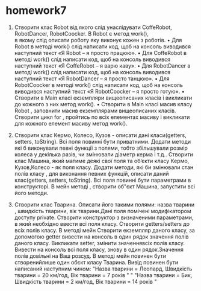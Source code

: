 # homework7

1) Створити клас Robot від якого слід унаслідувати CoffeRobot, RobotDancer, RobotCoocker. В Robot є метод work(),  
в якому слід описати роботу яку виконує кожен з роботів.
• Для Robot в методі work() слід написати код, щоб на консоль виводився наступний текст «Я Robot – я просто працюю».
• Для CoffeRobot в методі work() слід написати код, щоб на консоль виводився наступний текст «Я CoffeRobot – я варю каву».
• Для RobotDancer в методі work() слід написати код, щоб на консоль виводився наступний текст «Я RobotDancer – я просто танцюю».
• Для RobotCoocker в методі work() слід написати код, щоб на консоль виводився наступний текст «Я RobotCoocker – я просто готую».
• Створити в Main класі екземпляри вищеописаних класів і викликати до кожного з них метод work().
• Створити в Main класі масив класу Robot , заповнити масив екземплярами вищеописаних класів. Створити цикл for , 
пройтись по всіх елементах масиву і викликати для кожного елемент масиву метод work().


2) Створити клас Кермо, Колесо, Кузов - описати дані класи(getters, setters, toString). Всі поля повинні бути приватними.
Додати методи які б виконували певні функції з полями, тобто збільшували розмір колеса у декілька разів, 
чи змінювали діаметр керма і т.д.. Створити клас Машина, який матиме деякі свої поля та об’єкти класу Кермо, 
Кузов,Колесо - як поля класу. Додати методи, які би змінювали стан полів класу , для виконання певних функцій, 
описати даний клас(getters, setters, toString). Всі поля повинні бути параметрами в конструкторі. В мейн методі , 
створити об"єкт Машина, запустити всі його методи.

3) Створити клас Тварина. Описати його такими полями: назва тварини , швидкість тварини, вік тварини.Дані поля 
помічені модифікатором доступу private.
Створити конструктор з визначеними параметрами, в який необхідно ввести всі поля класу. Створити getters/setters 
до всіх полів класу. В методі мейн Створити екземпляр даного класу, за допомогою getter вивести на консоль в один 
рядок значення полів даного класу. Викликати setter, змінити значеннявсіх полів класу. Вивести на консоль всі 
поля класу, знову в один рядок.Значення полів довільні на Ваш розсуд. В методі мейн повинен бути створенийлише один 
обєкт класу Тварина. Вивід повинен бути написаний наступним чином:
"Назва тварини = Леопард, Швидкість тварини = 20 км/год, Вік тварини = 7 років " "
"Назва тварини = Бик, Швидкість тварини = 2 км/год, Вік тварини = 14 років "

